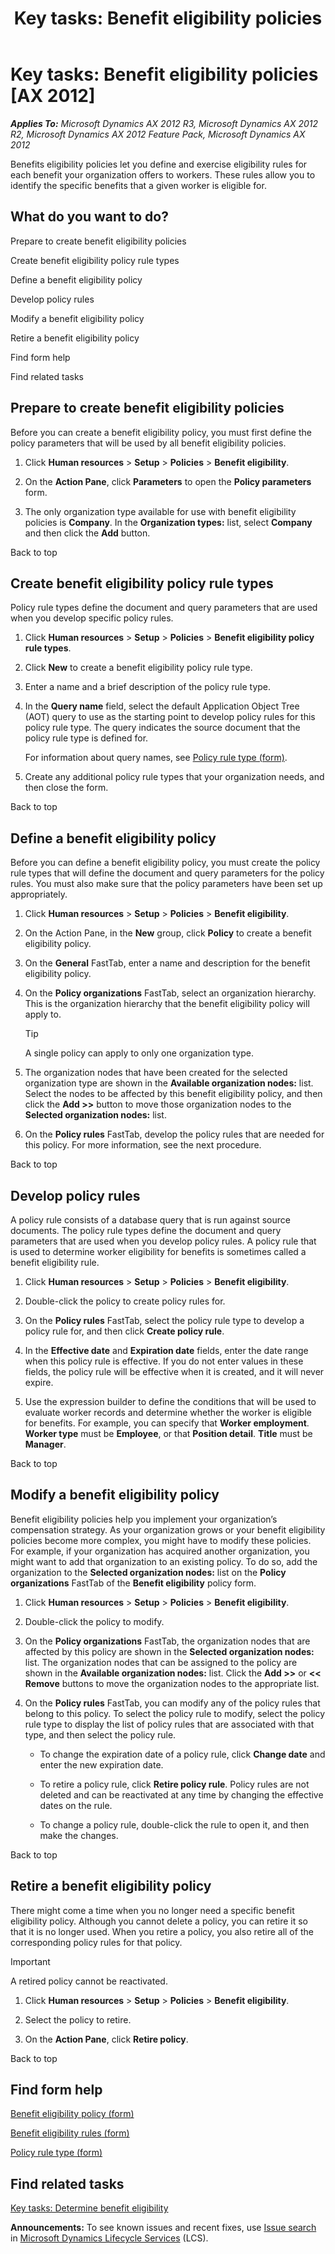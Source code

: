 ﻿---
title: 'Key tasks: Benefit eligibility policies'
TOCTitle: 'Key tasks: Benefit eligibility policies'
ms:assetid: 7c5cdb65-4ccd-4ec8-94f4-0a2077f749cb
ms:mtpsurl: https://technet.microsoft.com/en-us/library/JJ677345(v=AX.60)
ms:contentKeyID: 49384119
ms.date: 04/18/2014
mtps_version: v=AX.60
f1_keywords:
- policies
- policy
- benefits
- benefit eligibility
- eligibility
---

# Key tasks: Benefit eligibility policies [AX 2012]


_**Applies To:** Microsoft Dynamics AX 2012 R3, Microsoft Dynamics AX 2012 R2, Microsoft Dynamics AX 2012 Feature Pack, Microsoft Dynamics AX 2012_

Benefits eligibility policies let you define and exercise eligibility rules for each benefit your organization offers to workers. These rules allow you to identify the specific benefits that a given worker is eligible for.

## What do you want to do?

Prepare to create benefit eligibility policies

Create benefit eligibility policy rule types

Define a benefit eligibility policy

Develop policy rules

Modify a benefit eligibility policy

Retire a benefit eligibility policy

Find form help

Find related tasks

## Prepare to create benefit eligibility policies

Before you can create a benefit eligibility policy, you must first define the policy parameters that will be used by all benefit eligibility policies.

1.  Click **Human resources** \> **Setup** \> **Policies** \> **Benefit eligibility**.

2.  On the **Action Pane**, click **Parameters** to open the **Policy parameters** form.

3.  The only organization type available for use with benefit eligibility policies is **Company**. In the **Organization types:** list, select **Company** and then click the **Add** button.

Back to top

## Create benefit eligibility policy rule types

Policy rule types define the document and query parameters that are used when you develop specific policy rules.

1.  Click **Human resources** \> **Setup** \> **Policies** \> **Benefit eligibility policy rule types**.

2.  Click **New** to create a benefit eligibility policy rule type.

3.  Enter a name and a brief description of the policy rule type.

4.  In the **Query name** field, select the default Application Object Tree (AOT) query to use as the starting point to develop policy rules for this policy rule type. The query indicates the source document that the policy rule type is defined for.
    
    For information about query names, see [Policy rule type (form)](https://technet.microsoft.com/en-us/library/hh208562\(v=ax.60\)).

5.  Create any additional policy rule types that your organization needs, and then close the form.

Back to top

## Define a benefit eligibility policy

Before you can define a benefit eligibility policy, you must create the policy rule types that will define the document and query parameters for the policy rules. You must also make sure that the policy parameters have been set up appropriately.

1.  Click **Human resources** \> **Setup** \> **Policies** \> **Benefit eligibility**.

2.  On the Action Pane, in the **New** group, click **Policy** to create a benefit eligibility policy.

3.  On the **General** FastTab, enter a name and description for the benefit eligibility policy.

4.  On the **Policy organizations** FastTab, select an organization hierarchy. This is the organization hierarchy that the benefit eligibility policy will apply to.
    

    > [!TIP]
    > <P>A single policy can apply to only one organization type.</P>



5.  The organization nodes that have been created for the selected organization type are shown in the **Available organization nodes:** list. Select the nodes to be affected by this benefit eligibility policy, and then click the **Add \>\>** button to move those organization nodes to the **Selected organization nodes:** list.

6.  On the **Policy rules** FastTab, develop the policy rules that are needed for this policy. For more information, see the next procedure.

Back to top

## Develop policy rules

A policy rule consists of a database query that is run against source documents. The policy rule types define the document and query parameters that are used when you develop policy rules. A policy rule that is used to determine worker eligibility for benefits is sometimes called a benefit eligibility rule.

1.  Click **Human resources** \> **Setup** \> **Policies** \> **Benefit eligibility**.

2.  Double-click the policy to create policy rules for.

3.  On the **Policy rules** FastTab, select the policy rule type to develop a policy rule for, and then click **Create policy rule**.

4.  In the **Effective date** and **Expiration date** fields, enter the date range when this policy rule is effective. If you do not enter values in these fields, the policy rule will be effective when it is created, and it will never expire.

5.  Use the expression builder to define the conditions that will be used to evaluate worker records and determine whether the worker is eligible for benefits. For example, you can specify that **Worker employment**. **Worker type** must be **Employee**, or that **Position detail**. **Title** must be **Manager**.

Back to top

## Modify a benefit eligibility policy

Benefit eligibility policies help you implement your organization’s compensation strategy. As your organization grows or your benefit eligibility policies become more complex, you might have to modify these policies. For example, if your organization has acquired another organization, you might want to add that organization to an existing policy. To do so, add the organization to the **Selected organization nodes:** list on the **Policy organizations** FastTab of the **Benefit eligibility** policy form.

1.  Click **Human resources** \> **Setup** \> **Policies** \> **Benefit eligibility**.

2.  Double-click the policy to modify.

3.  On the **Policy organizations** FastTab, the organization nodes that are affected by this policy are shown in the **Selected organization nodes:** list. The organization nodes that can be assigned to the policy are shown in the **Available organization nodes:** list. Click the **Add \>\>** or **\<\< Remove** buttons to move the organization nodes to the appropriate list.

4.  On the **Policy rules** FastTab, you can modify any of the policy rules that belong to this policy. To select the policy rule to modify, select the policy rule type to display the list of policy rules that are associated with that type, and then select the policy rule.
    
      - To change the expiration date of a policy rule, click **Change date** and enter the new expiration date.
    
      - To retire a policy rule, click **Retire policy rule**. Policy rules are not deleted and can be reactivated at any time by changing the effective dates on the rule.
    
      - To change a policy rule, double-click the rule to open it, and then make the changes.

Back to top

## Retire a benefit eligibility policy

There might come a time when you no longer need a specific benefit eligibility policy. Although you cannot delete a policy, you can retire it so that it is no longer used. When you retire a policy, you also retire all of the corresponding policy rules for that policy.


> [!IMPORTANT]
> <P>A retired policy cannot be reactivated.</P>



1.  Click **Human resources** \> **Setup** \> **Policies** \> **Benefit eligibility**.

2.  Select the policy to retire.

3.  On the **Action Pane**, click **Retire policy**.

Back to top

## Find form help

[Benefit eligibility policy (form)](https://technet.microsoft.com/en-us/library/jj680909\(v=ax.60\))

[Benefit eligibility rules (form)](https://technet.microsoft.com/en-us/library/jj680906\(v=ax.60\))

[Policy rule type (form)](https://technet.microsoft.com/en-us/library/hh208562\(v=ax.60\))

## Find related tasks

[Key tasks: Determine benefit eligibility](key-tasks-determine-benefit-eligibility.md)

  
**Announcements:** To see known issues and recent fixes, use [Issue search](http://go.microsoft.com/fwlink/?linkid=389258) in [Microsoft Dynamics Lifecycle Services](http://go.microsoft.com/fwlink/?linkid=306505) (LCS).

